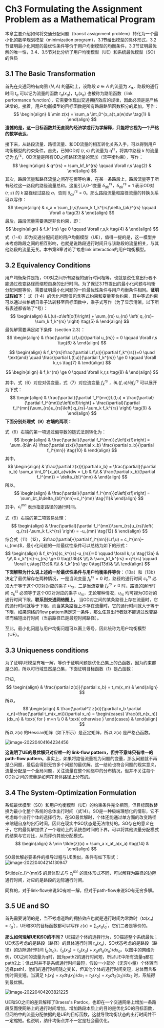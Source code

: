 # Ch3 Formulating the Assignment Problem as a Mathematical Program

本章主要介绍如何将交通分配问题（transit assignment problem）转化为一个最小化的数学规划模型（minimization program），3.1节给出模型的具体形式，3.2节证明最小化问题的最优性条件等价于用户均衡模型的均衡条件，3.3节证明最优解的唯一性，3.4、3.5节对比分析了用户均衡模型（UE）和系统最优模型（SO）的性质

## 3.1 The Basic Transformation

首先在交通网络有向图 $(N,A)$ 的基础上，设路段 $a\in A$ 的流量为 $x_a$，路段的通行时间 $t_a$ 可以记为流量的函数 $t_a(x_a)$，$t_a(x_a)$ 也被称为路阻函数（link performance function），它需要体现出交通拥挤效应的规律，因此必须是是严格递增的。接着，用户均衡模型的目标函数是所有路段路阻函数积分的累加，写作：
$$
\begin{align}
& \min z(x) = \sum_a \int_0^{x_a}t_a(w)dw \tag{1} &
\end{align}
$$
**遗憾的是，这一目标函数并无直观的经济学或行为学解释，只能将它视为一个严格的数学表达**。

接下来，从路段流量、路径流量、和OD流量的相互转化关系入手，可以得到用户均衡模型的约束条件。首先，已知OD对 $(r,s)$ 的流量为 $q^{rs}$，将其中路径 $k$ 的流量记为 $f_{k}^{rs}$，OD流量是所有OD之间路径流量的累加（流平衡约束），写作：
$$
\begin{align}
& q^{rs} = \sum_kf_k^{rs} \qquad \forall r,s \tag{2} &
\end{align}
$$
其次，路段流量和路径流量之间存在恒等约束，在某一条路段上，路段流量等于所有经过这一路段的路径流量总和。这里引入0-1变量 $\delta_{ak}^{rs}$，$\delta_{ak}^{rs}=1$ 表示OD对 $(r,s)$ 的 $k$ 路径经过路段 $a$，否则 $\delta_{ak}^{rs}=0$。那么路段流量和路径流量的转换关系可以写作：
$$
\begin{align}
& x_a = \sum_{r,s}\sum_k f_k^{rs}\delta_{ak}^{rs} \qquad \forall a \tag{3} &
\end{align}
$$
最后，路段流量需要满足非负约束，即：
$$
\begin{align}
& f_k^{rs} \ge 0 \qquad \forall r,s,k \tag{4} &
\end{align}
$$
式（1-4）即为交通分配问题的用户均衡模型（UE），值得一提的是，这一模型并未考虑路段之间的相互影响，也就是说路段通行时间只与该路段的流量相关，与其他路段的流量无关。本书第8章讨论了考虑link interaction的用户均衡模型。

## 3.2 Equivalency Conditions

用户均衡条件是指，OD对之间所有路径的通行时间相等，也就是说任意出行者不能通过改变路径而缩短自身的出行时间。为了保证3.1节提出的最小化问题与均衡分配问题等价，需要证明最小化问题的一阶最优性条件与用户均衡条件相同。**证明过程如下：**
式（1-4）的优化问题仅包含等式约束和变量非负约束，其中等式约束可以通过拉格朗日乘子法转移至目标函数中，乘子式写作（为了显示清晰，以下所有表述都省略了\*号）：
$$
\begin{align}
& L(u)=z\left[x(f)\right] + \sum_{rs} u_{rs} \left( q_{rs}- \sum_k f_k^{rs} \right) \tag{5} &
\end{align}
$$
最优解需要满足如下条件（section 2.3）：
$$
\begin{align}
& \frac{\partial L(f,u)}{\partial u_{rs}} = 0 \qquad \forall r,s
\tag{6} &
\end{align}
$$

$$
\begin{align}
& f_k^{rs}\frac{\partial L(f,u)}{\partial f_k^{rs}}=0 
\quad \text{and} \quad
\frac{\partial L(f,u)}{\partial f_k^{rs}} \ge 0 \qquad \forall k,r,s
\tag{7} &
\end{align}
$$

$$
\begin{align}
& f_k^{rs} \ge 0  \qquad \forall k,r,s \tag{8} &
\end{align}
$$

其中，式（6）对应对偶变量，式（7）对应流变量 $f_k^{rs}$ ，${\partial L(f,u)}/{\partial f_k^{rs}}$ 可以展开为下式：
$$
\begin{align}
& \frac{\partial}{\partial f_l^{mn}}L(f,u) = 
\frac{\partial}{\partial f_l^{mn}}z\left[x(f)\right] +
\frac{\partial}{\partial f_l^{mn}}\sum_{rs}u_{rs}\left( q_{rs}-\sum_k f_k^{rs} \right)
\tag{9} &
\end{align}
$$
**下面分别处理式（9）右端的两项：**

式（9）右端的第一项通过偏导数的链式法则转化为：
$$
\begin{align}
& \frac{\partial}{\partial f_l^{mn}}z\left[x(f)\right] =
\sum_{b\in A} \frac{\partial z(x)}{\partial x_b} \frac{\partial x_b}{\partial f_l^{mn}}
\tag{10} &
\end{align}
$$
其中，
$$
\begin{align}
& \frac{\partial z(x)}{\partial x_b} = \frac{\partial}{\partial x_b} \sum_a \int_0^{x_a}t_a(w)dw = t_b & \\\\
& \frac{\partial x_b}{\partial f_l^{mn}} = \delta_{bl}^{mn} &
\end{align}
$$
所以，
$$
\begin{align}
& \frac{\partial}{\partial f_l^{mn}}z\left[x(f)\right] = \sum_bt_b\delta_{bl}^{mn}=c_l^{mn} \tag{11}&
\end{align}
$$
其中，$c_l^{mn}$ 表示指定路径的通行时间。

式（9）右端的第二项较易处理：
$$
\begin{align}
& \frac{\partial}{\partial f_l^{mn}}\sum_{rs}u_{rs}\left( q_{rs}-\sum_k f_k^{rs} \right) = -u_{mn}
\tag{12} &
\end{align}
$$
综合式（11）（12），$\frac{\partial}{\partial f_l^{mn}}L(f,u) = c_l^{mn}-u_{mn}$，最小化问题的一阶最优性条件可以总结为如下的形式：
$$
\begin{align}
& f_k^{rs}(c_k^{rs}-u_{rs})=0 \qquad \forall k,r,s \tag{13a} & \\\\
& c_k^{rs}-u_{rs} \ge 0 \tag{13b}& \\\\
& \sum_kf_k^{rs} = q^{rs} \qquad \forall r,s\tag{13c}& \\\\
& f_k^{rs} \ge 0\tag{13d}& \\\\
\end{align}
$$
**下面解释为什么说上述的一阶最优性条件与用户均衡条件等价**：（13a）和（13b）决定了最优解存在两种情况，一是当流变量 $f_k^{rs}=0$ 时，路径的通行时间 $c_k^{rs}$ 必须大于等于这个OD对对应的乘子 $u_{rs}$，二是当流变量 $f_k^{rs}>0$ 时，路径的通行时间 $c_k^{rs}$ 必须等于这个OD对对应的乘子 $u_{rs}$，无论哪种情况，$u_{rs}$ 均可视为OD对的通行时间下限。**联系到交通网络图上，** 当OD对之间的某条路径上存在流量时，它的通行时间就等于下限，而当某条路径上不存在流量时，它的通行时间就大于等于下限，如果网络的flow pattern满足这一条件，那么任意出行者就不能通过改变路径而缩短出行时间（当前路径已是最短时间路径）。

至此，最小化问题与用户均衡问题可以画上等号，因此统称为用户均衡模型（UE）。

## 3.3 Uniqueness conditions

 为了证明UE模型有唯一解，等价于证明问题是优化凸集上的凸函数，因为约束都是凸的，所以可行域显然是凸集，下面证明目标函数（1）是凸函数：

已知，
$$
\begin{align}
& \frac{\partial z(x)}{\partial x_b} = t_m(x_m) &
\end{align}
$$
所以，
$$
\begin{align}
& \frac{\partial^2 z(x)}{\partial x_b \partial x_n}=\frac{\partial t_m(x_m)}{\partial x_n} = 
\begin{cases}
\frac{dt_n(x_n)}{dx_n}  & \text{ for } m=n \\
0  & \text{ otherwise }
\end{cases}
&
\end{align}
$$
所以 $z(x)$ 的Hessian矩阵（如下所示）是正定矩阵，所以 $z(x)$ 是严格凸函数。

![image-20220404164234456](https://picgo-1306169978.cos.ap-nanjing.myqcloud.com/20220404164241.png)

**这说明了UE的最优解只对应唯一的 link-flow pattern，但并不意味只有唯一的 path-flow pattern**。事实上，如果将路径流量视为问题的变量，那么问题就不再是凸问题，最后会得到无穷多个问题的最优解。这一结论也符合问题的现实意义，流量分配是一个全局问题，关注流量在整个网络中的分布情况，但并不关注每个OD对之间的流量是如何在具体路径上分布的。

## 3.4 The System-Optimization Formulation

系统最优模型（SO）和用户均衡模型（UE）的约束条件完全相同，但目标函数替换为最小化整个系统的总体出行时间（式14）。SO是一种极端理想化的情形，它不考虑每个出行个体的选择行为，在SO最优解时，个体还能通过单方面的改变路径来缩短自身的出行时间，因此在现实中SO状态是无法维持的。SO存在的意义在于，它的最优解提供了一个理论上的系统总时间的下界，可以将其他流量分配模式的结果与它对比，从而评价其他分配模式。
$$
\begin{align}
& \min \tilde{z}(x) = \sum_a x_at_a(x_a) \tag{14} &
\end{align}
$$
SO最优解必要条件的推导过程与UE类似，条件有如下形式：
![image-20220404214130947](https://picgo-1306169978.cos.ap-nanjing.myqcloud.com/20220404214130.png)

$\tilde{c_l}^{mn}$ 的具体形式与 $c_{l}^{mn}$ 的具体形式不同，可以解释为路径的边际通行时间，对应的是路段的边际通行时间。

同样的，对于link-flow来说SO有唯一解，但对于path-flow来说SO有无穷多解。

## 3.5 UE and SO

首先需要说明的是，当不考虑道路的拥挤效应也就是通行时间为常数时（$ta(x_a)=t^{\prime}_a$），UE和SO的目标函数都可以写作 $z(x)=\sum_ax_at^{\prime}_a$，它们二者是等价的。

**那么如何理解UE和SO的不同？** UE描述个体的选择行为，SO描述整个系统最优；UE状态考虑的是路段（路径）的具体通行时间 $t_a(x_a)$，SO状态考虑的是路段（路径）的边际通行时间 $\tilde{t}_a(x_a)$，$\tilde{t}_a(x_a)=t_a(x_a)+x_a{dt_a(x_a)}/{dx_a}$。以图中的网络为例，OD之间的流量为q时，因为path2的通行时间短，所以UE中所有流量q都在path2上；但此时并不是系统通行时间最短，假设一小部分（无穷小量）个体转而选择path1，他们的通行时间随之变长，但其他个体的通行时间变短，总体而言系统时间变短。当满足 $t_1(x_1)+x_1{dt_1(x_1)}/{dx_1}=t_2(x_2)+x_2{dt_2(x_2)}/{dx_2}$ 时，系统得到最优解。

![image-20220404203821225](https://picgo-1306169978.cos.ap-nanjing.myqcloud.com/20220404203821.png)

UE和SO之间的差异解释了Braess's Pardox，也即在一个交通网络上增加一条路段反而使网络上的通行时间增加。增加路段本质上的目的是优化SO的目标函数，但网络中的流量分配依据的是UE的目标函数，这就导致均衡状态的出行时间并不一定缩短。也说明，纳什均衡点并不一定是社会最优化。

